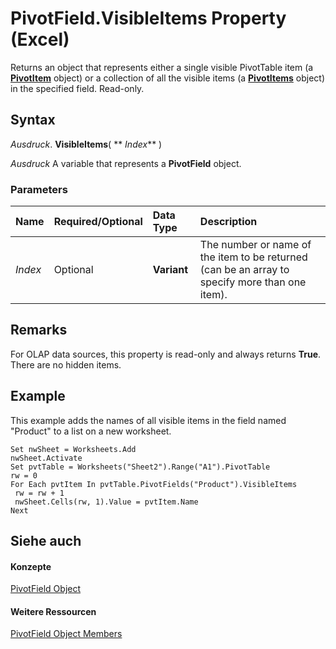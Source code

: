 
# PivotField.VisibleItems Property (Excel)

Returns an object that represents either a single visible PivotTable item (a  **[PivotItem](5829a1d9-0924-9ce8-1120-229e4595285a.md)** object) or a collection of all the visible items (a **[PivotItems](df47021a-2b06-fa10-5712-58956c7ffe07.md)** object) in the specified field. Read-only.


## Syntax

 _Ausdruck_. **VisibleItems**( ** _Index_** )

 _Ausdruck_ A variable that represents a **PivotField** object.


### Parameters



|**Name**|**Required/Optional**|**Data Type**|**Description**|
|:-----|:-----|:-----|:-----|
| _Index_|Optional|**Variant**|The number or name of the item to be returned (can be an array to specify more than one item).|

## Remarks

For OLAP data sources, this property is read-only and always returns  **True**. There are no hidden items.


## Example

This example adds the names of all visible items in the field named "Product" to a list on a new worksheet.


```
Set nwSheet = Worksheets.Add 
nwSheet.Activate 
Set pvtTable = Worksheets("Sheet2").Range("A1").PivotTable 
rw = 0 
For Each pvtItem In pvtTable.PivotFields("Product").VisibleItems 
 rw = rw + 1 
 nwSheet.Cells(rw, 1).Value = pvtItem.Name 
Next
```


## Siehe auch


#### Konzepte


[PivotField Object](52784960-e2da-b43a-1e37-2d4dae61c6d8.md)
#### Weitere Ressourcen


[PivotField Object Members](http://msdn.microsoft.com/library/4a6ea12a-072c-a386-c855-7bf5f6eadd46%28Office.15%29.aspx)